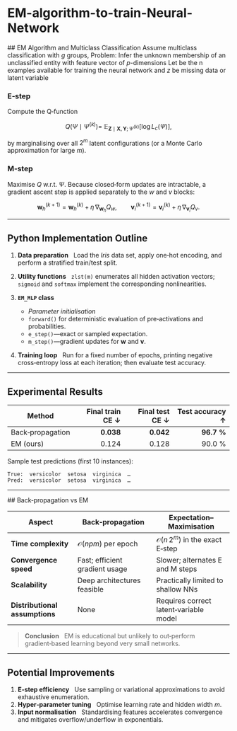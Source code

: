 # EM-algorithm-to-train-Neural-Network


## EM Algorithm and Multiclass Classification
Assume multiclass classification with $g$ groups, Problem: Infer the unknown membership of an unclassified entity with feature vector of $p$-dimensions Let  be the n examples available for training the neural network and $z$ be missing data or latent variable



### E‑step

Compute the Q‑function

$$
  Q(\Psi\mid\Psi^{(k)})
   =\;\mathbb E_{\mathbf Z\mid\mathbf X,\mathbf Y;\Psi^{(k)}}\bigl[\log L_c(\Psi)\bigr],
$$

by marginalising over all $2^{m}$ latent configurations (or a Monte
Carlo approximation for large *m*).

### M‑step

Maximise $Q$ w\.r.t. $\Psi$.  Because closed‑form updates are
intractable, a gradient ascent step is applied separately to the *w*
and *v* blocks:

$$
  \mathbf w_h^{(k+1)} = \mathbf w_h^{(k)} + \eta\,\nabla_{\mathbf w_h} Q_w,
  \qquad
  \mathbf v_i^{(k+1)} = \mathbf v_i^{(k)} + \eta\,\nabla_{\mathbf v_i} Q_v.
$$

---

## Python Implementation Outline

1. **Data preparation**   Load the *Iris* data set, apply one‑hot
   encoding, and perform a stratified train/test split.
2. **Utility functions**   `zlst(m)` enumerates all hidden activation
   vectors; `sigmoid` and `softmax` implement the corresponding
   nonlinearities.
3. **`EM_MLP` class**

   * *Parameter initialisation*
   * `forward()` for deterministic evaluation of pre‑activations and
     probabilities.
   * `e_step()`—exact or sampled expectation.
   * `m_step()`—gradient updates for $\mathbf w$ and $\mathbf v$.
4. **Training loop**   Run for a fixed number of epochs, printing
   negative cross‑entropy loss at each iteration; then evaluate test
   accuracy.

---

## Experimental Results

| Method           | Final train CE ↓ | Final test CE ↓ | Test accuracy ↑ |
| ---------------- | ---------------: | --------------: | --------------: |
| Back‑propagation |        **0.038** |       **0.042** |      **96.7 %** |
| EM (ours)        |            0.124 |           0.128 |          90.0 % |

Sample test predictions (first 10 instances):

```
True:  versicolor  setosa  virginica  …
Pred:  versicolor  setosa  virginica  …
```

---

## Back‑propagation vs EM

| Aspect                         | Back‑propagation               | Expectation–Maximisation                   |
| ------------------------------ | ------------------------------ | ------------------------------------------ |
| **Time complexity**            | $\mathcal O(npm)$ per epoch    | $\mathcal O(n\,2^{m})$ in the exact E‑step |
| **Convergence speed**          | Fast; efficient gradient usage | Slower; alternates E and M steps           |
| **Scalability**                | Deep architectures feasible    | Practically limited to shallow NNs         |
| **Distributional assumptions** | None                           | Requires correct latent‑variable model     |

> **Conclusion**   EM is educational but unlikely to out‑perform
> gradient‑based learning beyond very small networks.

---

## Potential Improvements

1. **E‑step efficiency**   Use sampling or variational approximations to
   avoid exhaustive enumeration.
2. **Hyper‑parameter tuning**   Optimise learning rate and hidden width
   $m$.
3. **Input normalisation**   Standardising features accelerates
   convergence and mitigates overflow/underflow in exponentials.


